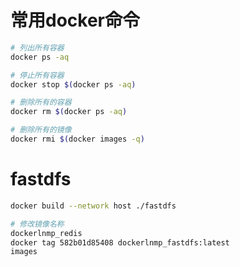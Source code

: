 # 常用docker命令

```bash
# 列出所有容器
docker ps -aq

# 停止所有容器
docker stop $(docker ps -aq)

# 删除所有的容器
docker rm $(docker ps -aq)

# 删除所有的镜像
docker rmi $(docker images -q)

```

# fastdfs

```bash
docker build --network host ./fastdfs 

# 修改镜像名称
dockerlnmp_redis
docker tag 582b01d85408 dockerlnmp_fastdfs:latest
images
```